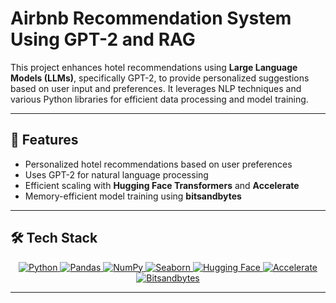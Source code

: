 # Airbnb Recommendation System Using GPT-2 and RAG

This project enhances hotel recommendations using **Large Language Models (LLMs)**, specifically GPT-2, to provide personalized suggestions based on user input and preferences. It leverages NLP techniques and various Python libraries for efficient data processing and model training.

---

## 🚀 Features
- Personalized hotel recommendations based on user preferences  
- Uses GPT-2 for natural language processing  
- Efficient scaling with **Hugging Face Transformers** and **Accelerate**  
- Memory-efficient model training using **bitsandbytes**  

---

## 🛠️ Tech Stack
<p align="center">
  <a href="https://www.python.org/" target="_blank">
    <img src="https://img.shields.io/badge/Python-3776AB?style=for-the-badge&logo=python&logoColor=white" alt="Python">
  </a>
  <a href="https://pandas.pydata.org/" target="_blank">
    <img src="https://img.shields.io/badge/Pandas-150458?style=for-the-badge&logo=pandas&logoColor=white" alt="Pandas">
  </a>
  <a href="https://numpy.org/" target="_blank">
    <img src="https://img.shields.io/badge/NumPy-013243?style=for-the-badge&logo=numpy&logoColor=white" alt="NumPy">
  </a>
  <a href="https://seaborn.pydata.org/" target="_blank">
    <img src="https://img.shields.io/badge/Seaborn-1E90FF?style=for-the-badge&logoColor=white" alt="Seaborn">
  </a>
  <a href="https://huggingface.co/" target="_blank">
    <img src="https://img.shields.io/badge/Hugging%20Face-FFCC4D?style=for-the-badge&logo=HuggingFace&logoColor=black" alt="Hugging Face">
  </a>
  <a href="https://github.com/huggingface/accelerate" target="_blank">
    <img src="https://img.shields.io/badge/Accelerate-FF6347?style=for-the-badge&logoColor=white" alt="Accelerate">
  </a>
  <a href="https://github.com/TimDettmers/bitsandbytes" target="_blank">
    <img src="https://img.shields.io/badge/Bitsandbytes-FF6F61?style=for-the-badge&logoColor=white" alt="Bitsandbytes">
  </a>
</p>

---
